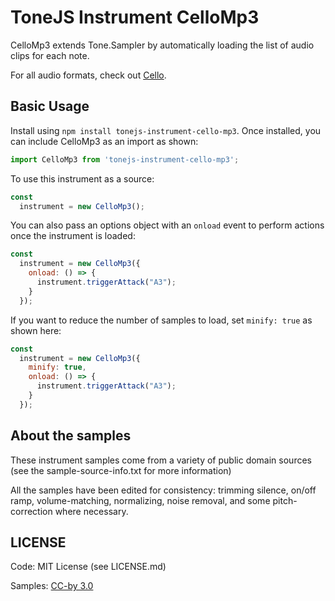 # ToneJS Instrument CelloMp3

CelloMp3 extends Tone.Sampler by automatically loading the list of audio clips for each note.

For all audio formats, check out [Cello](../README.md).

## Basic Usage

Install using `npm install tonejs-instrument-cello-mp3`. Once installed, you can include CelloMp3 as an import as shown:

```javascript
import CelloMp3 from 'tonejs-instrument-cello-mp3';
```

To use this instrument as a source:

```javascript
const
  instrument = new CelloMp3();
```

You can also pass an options object with an `onload` event to perform actions once the instrument is loaded:

```javascript
const
  instrument = new CelloMp3({
    onload: () => {
      instrument.triggerAttack("A3");
    }
  });
```

If you want to reduce the number of samples to load, set `minify: true` as shown here:

```javascript
const
  instrument = new CelloMp3({
    minify: true,
    onload: () => {
      instrument.triggerAttack("A3");
    }
  });
```

## About the samples

These instrument samples come from a variety of public domain sources (see the sample-source-info.txt for more information)

All the samples have been edited for consistency: trimming silence, on/off ramp, volume-matching, normalizing, noise removal, and some pitch-correction where necessary.

## LICENSE

Code: MIT License (see LICENSE.md)

Samples: [CC-by 3.0](https://creativecommons.org/licenses/by/3.0/)

